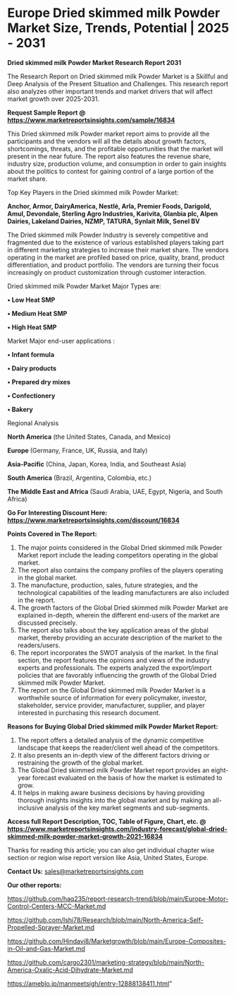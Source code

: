 # Europe Dried skimmed milk Powder Market Size, Trends, Potential | 2025 - 2031

<strong>Dried skimmed milk Powder Market Research Report 2031</strong>

The Research Report on Dried skimmed milk Powder Market is a Skillful and Deep Analysis of the Present Situation and Challenges. This research report also analyzes other important trends and market drivers that will affect market growth over 2025-2031.

<strong>Request Sample Report @ <a href=https://www.marketreportsinsights.com/sample/16834>https://www.marketreportsinsights.com/sample/16834</a></strong>

This Dried skimmed milk Powder market report aims to provide all the participants and the vendors will all the details about growth factors, shortcomings, threats, and the profitable opportunities that the market will present in the near future. The report also features the revenue share, industry size, production volume, and consumption in order to gain insights about the politics to contest for gaining control of a large portion of the market share.

Top Key Players in the Dried skimmed milk Powder Market:

<strong>Anchor, Armor, DairyAmerica, Nestlé, Arla, Premier Foods, Darigold, Amul, Devondale, Sterling Agro Industries, Karivita, Glanbia plc, Alpen Dairies, Lakeland Dairies, NZMP, TATURA, Synlait Milk, Senel BV</strong>

The Dried skimmed milk Powder Industry is severely competitive and fragmented due to the existence of various established players taking part in different marketing strategies to increase their market share. The vendors operating in the market are profiled based on price, quality, brand, product differentiation, and product portfolio. The vendors are turning their focus increasingly on product customization through customer interaction.

Dried skimmed milk Powder Market Major Types are:

<strong>• Low Heat SMP

• Medium Heat SMP

• High Heat SMP</strong>

Market Major end-user applications :

<strong>• Infant formula

• Dairy products

• Prepared dry mixes

• Confectionery

• Bakery</strong>

Regional Analysis

</u><strong><b>North America</b></strong> (the United States, Canada, and Mexico)

<strong><b>Europe </b></strong>(Germany, France, UK, Russia, and Italy)

<strong><b>Asia-Pacific</b></strong> (China, Japan, Korea, India, and Southeast Asia)

<strong><b>South America</b></strong> (Brazil, Argentina, Colombia, etc.)

<strong><b>The Middle East and Africa</b></strong> (Saudi Arabia, UAE, Egypt, Nigeria, and South Africa)

<strong>Go For Interesting Discount Here: <a href=https://www.marketreportsinsights.com/discount/16834>https://www.marketreportsinsights.com/discount/16834</a></strong>

<strong>Points Covered in The Report:</strong>
<ol>
  <li>The major points considered in the Global Dried skimmed milk Powder Market report include the leading competitors operating in the global market.</li>
  <li>The report also contains the company profiles of the players operating in the global market.</li>
  <li>The manufacture, production, sales, future strategies, and the technological capabilities of the leading manufacturers are also included in the report.</li>
  <li>The growth factors of the Global Dried skimmed milk Powder Market are explained in-depth, wherein the different end-users of the market are discussed precisely.</li>
  <li>The report also talks about the key application areas of the global market, thereby providing an accurate description of the market to the readers/users.</li>
  <li>The report incorporates the SWOT analysis of the market. In the final section, the report features the opinions and views of the industry experts and professionals. The experts analyzed the export/import policies that are favorably influencing the growth of the Global Dried skimmed milk Powder Market.</li>
  <li>The report on the Global Dried skimmed milk Powder Market is a worthwhile source of information for every policymaker, investor, stakeholder, service provider, manufacturer, supplier, and player interested in purchasing this research document.</li>
</ol>
<strong>Reasons for Buying Global Dried skimmed milk Powder Market Report:</strong>

<ol>
  <li>The report offers a detailed analysis of the dynamic competitive landscape that keeps the reader/client well ahead of the competitors.</li>
  <li>It also presents an in-depth view of the different factors driving or restraining the growth of the global market.</li>
  <li>The Global Dried skimmed milk Powder Market report provides an eight-year forecast evaluated on the basis of how the market is estimated to grow.</li>
  <li>It helps in making aware business decisions by having providing thorough insights insights into the global market and by making an all-inclusive analysis of the key market segments and sub-segments.</li>
</ol>
<strong>Access full Report Description, TOC, Table of Figure, Chart, etc. @ <a href=https://www.marketreportsinsights.com/industry-forecast/global-dried-skimmed-milk-powder-market-growth-2021-16834>https://www.marketreportsinsights.com/industry-forecast/global-dried-skimmed-milk-powder-market-growth-2021-16834</a></strong>


Thanks for reading this article; you can also get individual chapter wise section or region wise report version like Asia, United States, Europe.

<strong>Contact Us:</strong>
sales@marketreportsinsights.com

<strong>Our other reports:</strong>

<a href=https://github.com/haq235/report-research-trend/blob/main/Europe-Motor-Control-Centers-MCC-Market.md>https://github.com/haq235/report-research-trend/blob/main/Europe-Motor-Control-Centers-MCC-Market.md</a>

<a href=https://github.com/Ishi78/Research/blob/main/North-America-Self-Propelled-Sprayer-Market.md>https://github.com/Ishi78/Research/blob/main/North-America-Self-Propelled-Sprayer-Market.md</a>

<a href=https://github.com/Hindavi8/Marketgrowth/blob/main/Europe-Composites-in-Oil-and-Gas-Market.md>https://github.com/Hindavi8/Marketgrowth/blob/main/Europe-Composites-in-Oil-and-Gas-Market.md</a>

<a href=https://github.com/cargo2301/marketing-strategy/blob/main/North-America-Oxalic-Acid-Dihydrate-Market.md>https://github.com/cargo2301/marketing-strategy/blob/main/North-America-Oxalic-Acid-Dihydrate-Market.md</a>

<a href=https://ameblo.jp/manmeetsigh/entry-12888138411.html>https://ameblo.jp/manmeetsigh/entry-12888138411.html</a>"
